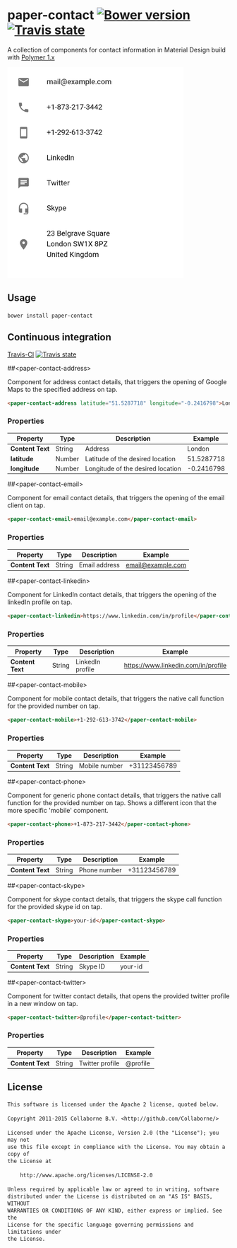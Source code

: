 # paper-contact  [![Bower version](https://badge.fury.io/bo/paper-contact.svg)](http://badge.fury.io/bo/paper-contact) [![Travis state](https://travis-ci.org/Collaborne/paper-contact.svg?branch=master)](https://travis-ci.org/Collaborne/paper-contact)

A collection of components for contact information in Material Design build with [Polymer 1.x](https://www.polymer-project.org)

![Screenshot](/doc/paper-contact.png "Screenshot")

## Usage

`bower install paper-contact`

## Continuous integration

[Travis-CI](https://travis-ci.org/Collaborne/paper-contact) [![Travis state](https://travis-ci.org/Collaborne/d3-progress-meter.svg?branch=master)](https://travis-ci.org/Collaborne/paper-contact)

##&lt;paper-contact-address&gt;

Component for address contact details, that triggers the opening of Google Maps to the specified address on tap.

```html
<paper-contact-address latitude="51.5287718" longitude="-0.2416798">London</paper-contact-address>
```

### Properties

Property         | Type   | Description                       | Example
---------------- | ------ | --------------------------------- | -------
**Content Text** | String | Address                           | London
**latitude**	 | Number | Latitude of the desired location  | 51.5287718
**longitude**	 | Number | Longitude of the desired location | -0.2416798

##&lt;paper-contact-email&gt;

Component for email contact details, that triggers the opening of the email client on tap.

```html
<paper-contact-email>email@example.com</paper-contact-email>
```

### Properties

Property         | Type   | Description                                                              | Example
---------------- | ------ | ------------------------------------------------------------------------ | -------
**Content Text** | String | Email address 															 | email@example.com

##&lt;paper-contact-linkedin&gt;

Component for LinkedIn contact details, that triggers the opening of the linkedIn profile on tap.

```html
<paper-contact-linkedin>https://www.linkedin.com/in/profile</paper-contact-linkedin>
```

### Properties

Property         | Type   | Description                                                              | Example
---------------- | ------ | ------------------------------------------------------------------------ | -------
**Content Text** | String | LinkedIn profile														 | https://www.linkedin.com/in/profile

##&lt;paper-contact-mobile&gt;

Component for mobile contact details, that triggers the native call function for the provided number on tap.

```html
<paper-contact-mobile>+1-292-613-3742</paper-contact-mobile>
```

### Properties

Property         | Type   | Description                                                              | Example
---------------- | ------ | ------------------------------------------------------------------------ | -------
**Content Text** | String | Mobile number															 | +31123456789

##&lt;paper-contact-phone&gt;

Component for generic phone contact details, that triggers the native call function for the provided number on tap. Shows a different icon that the more specific 'mobile' component.

```html
<paper-contact-phone>+1-873-217-3442</paper-contact-phone>
```

### Properties

Property         | Type   | Description                                                              | Example
---------------- | ------ | ------------------------------------------------------------------------ | -------
**Content Text** | String | Phone number															 | +31123456789

##&lt;paper-contact-skype&gt;

Component for skype contact details, that triggers the skype call function for the provided skype id on tap. 

```html
<paper-contact-skype>your-id</paper-contact-skype>
```

### Properties

Property         | Type   | Description                                                              | Example
---------------- | ------ | ------------------------------------------------------------------------ | -------
**Content Text** | String | Skype ID															 	 | your-id

##&lt;paper-contact-twitter&gt;

Component for twitter contact details, that opens the provided twitter profile in a new window on tap. 

```html
<paper-contact-twitter>@profile</paper-contact-twitter>
```

### Properties

Property         | Type   | Description                                                              | Example
---------------- | ------ | ------------------------------------------------------------------------ | -------
**Content Text** | String | Twitter profile															 | @profile


## License

    This software is licensed under the Apache 2 license, quoted below.

    Copyright 2011-2015 Collaborne B.V. <http://github.com/Collaborne/>

    Licensed under the Apache License, Version 2.0 (the "License"); you may not
    use this file except in compliance with the License. You may obtain a copy of
    the License at

        http://www.apache.org/licenses/LICENSE-2.0

    Unless required by applicable law or agreed to in writing, software
    distributed under the License is distributed on an "AS IS" BASIS, WITHOUT
    WARRANTIES OR CONDITIONS OF ANY KIND, either express or implied. See the
    License for the specific language governing permissions and limitations under
    the License.
    
